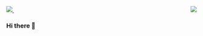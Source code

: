 <a href="https://github.com/anuraghazra/github-readme-stats">
  <img align="" src="https://github-readme-stats.vercel.app/api/top-langs/?username=JaydenGrubb1&theme=prussian&langs_count=4&count_private=true" />
</a>
<a href="https://github.com/anuraghazra/convoychat">
  <img align="right" src="https://github-readme-stats.vercel.app/api?username=JaydenGrubb1&count_private=true&show_icons=true&theme=prussian" />
</a>
<a>
‎ ‎ ‎ ‎ ‎ ‎ ‎ ‎‎ 
</a>

### Hi there 👋

<!--
**JaydenGrubb1/JaydenGrubb1** is a ✨ _special_ ✨ repository because its `README.md` (this file) appears on your GitHub profile.

Here are some ideas to get you started:

- 🔭 I’m currently working on ...
- 🌱 I’m currently learning ...
- 👯 I’m looking to collaborate on ...
- 🤔 I’m looking for help with ...
- 💬 Ask me about ...
- 📫 How to reach me: ...
- 😄 Pronouns: ...
- ⚡ Fun fact: ...
-->
